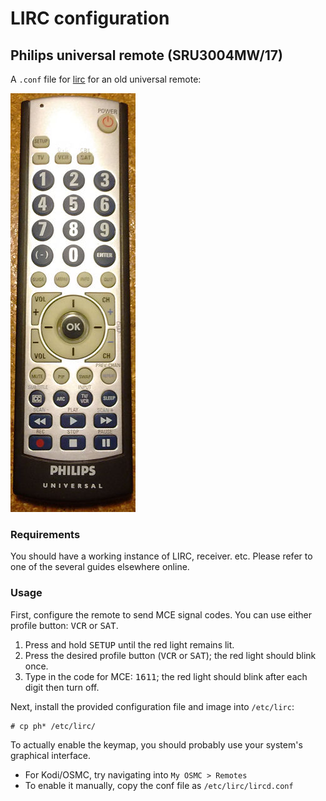 # LIRC configuration

## Philips universal remote (SRU3004MW/17)

A `.conf` file for [lirc](http://lirc.org) for an old universal remote:

![Photo of remote](philips-sru3004mw17.jpg)


### Requirements

You should have a working instance of LIRC, receiver. etc. Please refer to
one of the several guides elsewhere online.


### Usage

First, configure the remote to send MCE signal codes. You can use either
profile button: <kbd>VCR</kbd> or <kbd>SAT</kbd>.

1. Press and hold <kbd>SETUP</kbd> until the red light remains lit.
2. Press the desired profile button (<kbd>VCR</kbd> or <kbd>SAT</kbd>);
   the red light should blink once.
3. Type in the code for MCE: <kbd>1</kbd><kbd>6</kbd><kbd>1</kbd><kbd>1</kbd>;
   the red light should blink after each digit then turn off.

Next, install the provided configuration file and image into `/etc/lirc`:
```
# cp ph* /etc/lirc/
```

To actually enable the keymap, you should probably use your system's
graphical interface.

* For Kodi/OSMC, try navigating into `My OSMC > Remotes`
* To enable it manually, copy the conf file as `/etc/lirc/lircd.conf`

